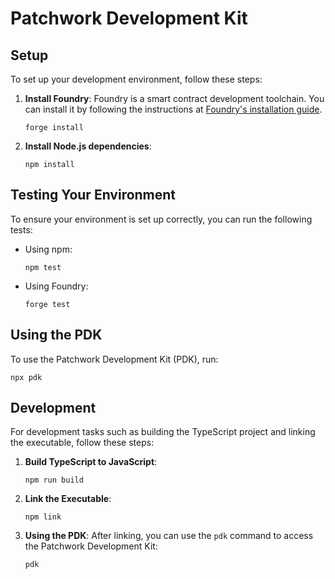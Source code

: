 # Patchwork Development Kit

## Setup

To set up your development environment, follow these steps:

1. **Install Foundry**:
   Foundry is a smart contract development toolchain. You can install it by following the instructions at [Foundry's installation guide](https://book.getfoundry.sh/getting-started/installation).

   ```shell
   forge install
   ```

2. **Install Node.js dependencies**:

   ```shell
   npm install
   ```

## Testing Your Environment

To ensure your environment is set up correctly, you can run the following tests:

- Using npm:

  ```shell
  npm test
  ```

- Using Foundry:

  ```shell
  forge test
  ```

## Using the PDK

To use the Patchwork Development Kit (PDK), run:

```shell
npx pdk
```

## Development

For development tasks such as building the TypeScript project and linking the executable, follow these steps:

1. **Build TypeScript to JavaScript**:

   ```shell
   npm run build
   ```

2. **Link the Executable**:

   ```shell
   npm link
   ```

3. **Using the PDK**:
   After linking, you can use the `pdk` command to access the Patchwork Development Kit:

   ```shell
   pdk
   ```
